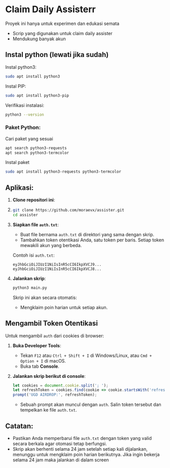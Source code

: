 # Claim Daily Assisterr

Proyek ini hanya untuk experimen dan edukasi semata

   - Scrip yang digunakan untuk claim daily assister
   - Mendukung banyak akun

## Instal python (lewati jika sudah)

Instal python3:
   ```bash
   sudo apt install python3
   ```
Instal PIP:
   ```bash
   sudo apt install python3-pip
   ```
Verifikasi instalasi:
   ```bash
   python3 --version
   ```
### Paket Python:
Cari paket yang sesuai
   ```bash
   apt search python3-requests
   apt search python3-termcolor
   ```
Instal paket
   ```bash
   sudo apt install python3-requests python3-termcolor
   ```
## Aplikasi:

1. **Clone repositori ini**:
2. 
   ```bash
   git clone https://github.com/moraevx/assister.git
   cd assister
   ```

3. **Siapkan file `auth.txt`**:

   - Buat file bernama `auth.txt` di direktori yang sama dengan skrip.
   - Tambahkan token otentikasi Anda, satu token per baris. Setiap token mewakili akun yang berbeda.

   Contoh isi `auth.txt`:

   ```
   eyJhbGciOiJIUzI1NiIsInR5cCI6IkpXVCJ9...
   eyJhbGciOiJIUzI1NiIsInR5cCI6IkpXVCJ8...
   ```

4. **Jalankan skrip**:

   ```bash
   python3 main.py
   ```

   Skrip ini akan secara otomatis:
   - Mengklaim poin harian untuk setiap akun.

## Mengambil Token Otentikasi

Untuk mengambil `auth` dari cookies di browser:

1. **Buka Developer Tools**:
   - Tekan `F12` atau `Ctrl + Shift + I` di Windows/Linux, atau `Cmd + Option + I` di macOS.
   - Buka tab **Console**.

2. **Jalankan skrip berikut di console**:

   ```javascript
   let cookies = document.cookie.split('; ');
   let refreshToken = cookies.find(cookie => cookie.startsWith('refreshToken=')).split('=')[1];
   prompt('UGD AIRDROP:', refreshToken);
   ```

   - Sebuah prompt akan muncul dengan `auth`. Salin token tersebut dan tempelkan ke file `auth.txt`.

## Catatan:

- Pastikan Anda memperbarui file `auth.txt` dengan token yang valid secara berkala agar otomasi tetap berfungsi.
- Skrip akan berhenti selama 24 jam setelah setiap kali dijalankan, menunggu untuk mengklaim poin harian berikutnya. Jika ingin bekerja selama 24 jam maka jalankan di dalam screen




